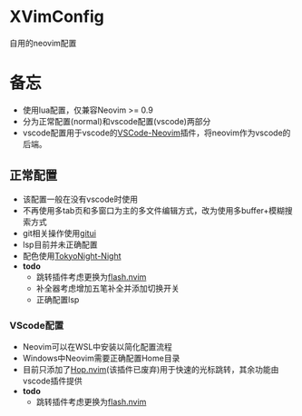 # XVimConfig
自用的neovim配置

# 备忘
- 使用lua配置，仅兼容Neovim >= 0.9
- 分为正常配置(normal)和vscode配置(vscode)两部分
- vscode配置用于vscode的[VSCode-Neovim](https://github.com/asvetliakov/vscode-neovim.git)插件，将neovim作为vscode的后端。

## 正常配置
- 该配置一般在没有vscode时使用
- 不再使用多tab页和多窗口为主的多文件编辑方式，改为使用多buffer+模糊搜索方式
- git相关操作使用[gitui](https://github.com/extrawurst/gitui)
- lsp目前并未正确配置
- 配色使用[TokyoNight-Night](https://github.com/folke/tokyonight.nvim)
- **todo**
    - 跳转插件考虑更换为[flash.nvim](https://github.com/folke/flash.nvim)
    - 补全器考虑增加五笔补全并添加切换开关
    - 正确配置lsp

### VScode配置
- Neovim可以在WSL中安装以简化配置流程
- Windows中Neovim需要正确配置Home目录
- 目前只添加了[Hop.nvim](https://github.com/phaazon/hop.nvim)(该插件已废弃)用于快速的光标跳转，其余功能由vscode插件提供
- **todo**
    - 跳转插件考虑更换为[flash.nvim](https://github.com/folke/flash.nvim)